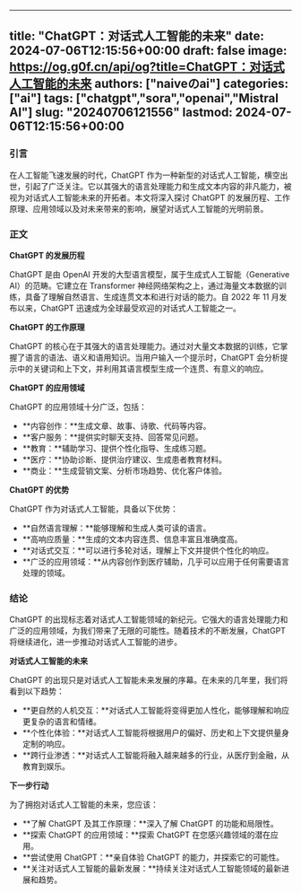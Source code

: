 
---
title: "ChatGPT：对话式人工智能的未来"
date: 2024-07-06T12:15:56+00:00
draft: false
image: https://og.g0f.cn/api/og?title=ChatGPT：对话式人工智能的未来
authors: ["naiveのai"]
categories: ["ai"]
tags: ["chatgpt","sora","openai","Mistral AI"]
slug: "20240706121556"
lastmod: 2024-07-06T12:15:56+00:00
---
### 引言

在人工智能飞速发展的时代，ChatGPT 作为一种新型的对话式人工智能，横空出世，引起了广泛关注。它以其强大的语言处理能力和生成文本内容的非凡能力，被视为对话式人工智能未来的开拓者。本文将深入探讨 ChatGPT 的发展历程、工作原理、应用领域以及对未来带来的影响，展望对话式人工智能的光明前景。

### 正文

**ChatGPT 的发展历程**

ChatGPT 是由 OpenAI 开发的大型语言模型，属于生成式人工智能（Generative AI）的范畴。它建立在 Transformer 神经网络架构之上，通过海量文本数据的训练，具备了理解自然语言、生成连贯文本和进行对话的能力。自 2022 年 11 月发布以来，ChatGPT 迅速成为全球最受欢迎的对话式人工智能之一。

**ChatGPT 的工作原理**

ChatGPT 的核心在于其强大的语言处理能力。通过对大量文本数据的训练，它掌握了语言的语法、语义和语用知识。当用户输入一个提示时，ChatGPT 会分析提示中的关键词和上下文，并利用其语言模型生成一个连贯、有意义的响应。

**ChatGPT 的应用领域**

ChatGPT 的应用领域十分广泛，包括：

- **内容创作：**生成文章、故事、诗歌、代码等内容。
- **客户服务：**提供实时聊天支持、回答常见问题。
- **教育：**辅助学习、提供个性化指导、生成练习题。
- **医疗：**协助诊断、提供治疗建议、生成患者教育材料。
- **商业：**生成营销文案、分析市场趋势、优化客户体验。

**ChatGPT 的优势**

ChatGPT 作为对话式人工智能，具备以下优势：

- **自然语言理解：**能够理解和生成人类可读的语言。
- **高响应质量：**生成的文本内容连贯、信息丰富且准确度高。
- **对话式交互：**可以进行多轮对话，理解上下文并提供个性化的响应。
- **广泛的应用领域：**从内容创作到医疗辅助，几乎可以应用于任何需要语言处理的领域。

### 结论

ChatGPT 的出现标志着对话式人工智能领域的新纪元。它强大的语言处理能力和广泛的应用领域，为我们带来了无限的可能性。随着技术的不断发展，ChatGPT 将继续进化，进一步推动对话式人工智能的进步。

**对话式人工智能的未来**

ChatGPT 的出现只是对话式人工智能未来发展的序幕。在未来的几年里，我们将看到以下趋势：

- **更自然的人机交互：**对话式人工智能将变得更加人性化，能够理解和响应更复杂的语言和情绪。
- **个性化体验：**对话式人工智能将根据用户的偏好、历史和上下文提供量身定制的响应。
- **跨行业渗透：**对话式人工智能将融入越来越多的行业，从医疗到金融，从教育到娱乐。

**下一步行动**

为了拥抱对话式人工智能的未来，您应该：

- **了解 ChatGPT 及其工作原理：**深入了解 ChatGPT 的功能和局限性。
- **探索 ChatGPT 的应用领域：**探索 ChatGPT 在您感兴趣领域的潜在应用。
- **尝试使用 ChatGPT：**亲自体验 ChatGPT 的能力，并探索它的可能性。
- **关注对话式人工智能的最新发展：**持续关注对话式人工智能领域的最新进展和趋势。